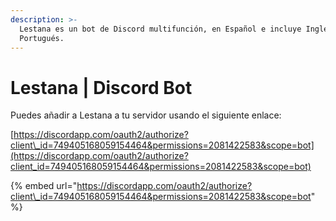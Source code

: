 ```yaml
---
description: >-
  Lestana es un bot de Discord multifunción, en Español e incluye Inglés y
  Portugués.
---
```


# Lestana \| Discord Bot

Puedes añadir a Lestana a tu servidor usando el siguiente enlace:

[https://discordapp.com/oauth2/authorize?client\_id=749405168059154464&permissions=2081422583&scope=bot](https://discordapp.com/oauth2/authorize?client_id=749405168059154464&permissions=2081422583&scope=bot)

{% embed url="https://discordapp.com/oauth2/authorize?client\_id=749405168059154464&permissions=2081422583&scope=bot" %}







